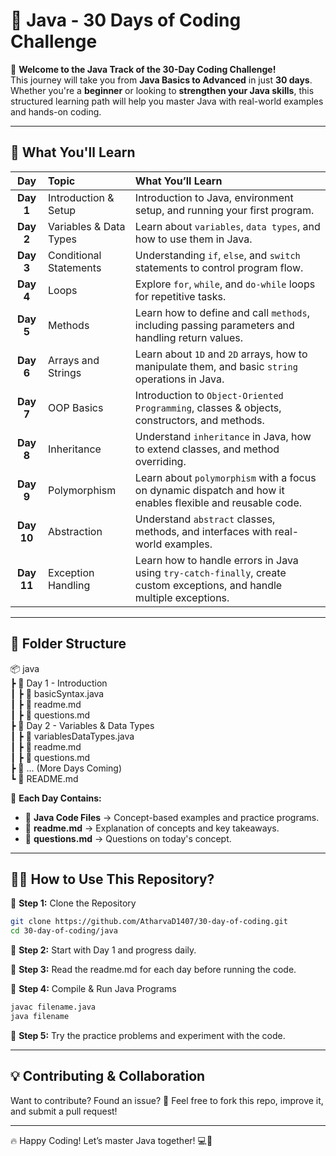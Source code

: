 # 🚀 Java - 30 Days of Coding Challenge

🎯 **Welcome to the Java Track of the 30-Day Coding Challenge!**  
This journey will take you from **Java Basics to Advanced** in just **30 days**. Whether you're a **beginner** or looking to **strengthen your Java skills**, this structured learning path will help you master Java with real-world examples and hands-on coding.

---

## 📌 What You'll Learn

| **Day**   | **Topic**              | **What You’ll Learn**                                                                                      |
| :--------: | :--------------------- | :--------------------------------------------------------------------------------------------------------- |
| **Day 1**  | Introduction & Setup   | Introduction to Java, environment setup, and running your first program.                                   |
| **Day 2**  | Variables & Data Types | Learn about `variables`, `data types`, and how to use them in Java.                                        |
| **Day 3**  | Conditional Statements | Understanding `if`, `else`, and `switch` statements to control program flow.                               |
| **Day 4**  | Loops                  | Explore `for`, `while`, and `do-while` loops for repetitive tasks.                                         |
| **Day 5**  | Methods                | Learn how to define and call `methods`, including passing parameters and handling return values.           |
| **Day 6**  | Arrays and Strings     | Learn about `1D` and `2D` arrays, how to manipulate them, and basic `string` operations in Java.           |
| **Day 7**  | OOP Basics             | Introduction to `Object-Oriented Programming`, classes & objects, constructors, and methods.               |
| **Day 8**  | Inheritance            | Understand `inheritance` in Java, how to extend classes, and method overriding.                            |
| **Day 9**  | Polymorphism           | Learn about `polymorphism` with a focus on dynamic dispatch and how it enables flexible and reusable code. |
| **Day 10** | Abstraction            | Understand `abstract` classes, methods, and interfaces with real-world examples.                           |
| **Day 11** | Exception Handling     | Learn how to handle errors in Java using `try-catch-finally`, create custom exceptions, and handle multiple exceptions. |

---

## 📂 **Folder Structure**

📦 java <br>
┣ 📂 Day 1 - Introduction <br>
┃ ┣ 📜 basicSyntax.java <br>
┃ ┣ 📜 readme.md <br>
┃ ┣ 📜 questions.md <br>
┣ 📂 Day 2 - Variables & Data Types <br>
┃ ┣ 📜 variablesDataTypes.java <br>
┃ ┣ 📜 readme.md <br>
┃ ┣ 📜 questions.md <br>
┣ 📂 ... (More Days Coming) <br>
┗ 📜 README.md <br>

📌 **Each Day Contains:**

- 📜 **Java Code Files** → Concept-based examples and practice programs.
- 📄 **readme.md** → Explanation of concepts and key takeaways.
- 📜 **questions.md** → Questions on today's concept.

---

## 🏃‍♂️ **How to Use This Repository?**

📌 **Step 1:** Clone the Repository

```bash
git clone https://github.com/AtharvaD1407/30-day-of-coding.git
cd 30-day-of-coding/java
```

📌 **Step 2:** Start with Day 1 and progress daily.

📌 **Step 3:** Read the readme.md for each day before running the code.

📌 **Step 4:** Compile & Run Java Programs

```bash
javac filename.java
java filename
```

📌 **Step 5:** Try the practice problems and experiment with the code.

---

## 💡 Contributing & Collaboration

Want to contribute? Found an issue? 🤔
Feel free to fork this repo, improve it, and submit a pull request!

---

🔥 Happy Coding! Let’s master Java together! 💻🚀
